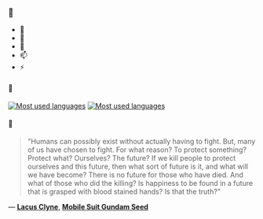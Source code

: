 ### 👋

- 🔭
- 🌱
- 💬
- 📫
- ⚡

#### 🧏

[![Most used languages](https://github-readme-stats-aynah.vercel.app/api/top-langs/?username=aynh&theme=solarized-dark&langs_count=6&layout=compact&hide_title=true)](https://github.com/anuraghazra/github-readme-stats#gh-dark-mode-only)
[![Most used languages](https://github-readme-stats-aynah.vercel.app/api/top-langs/?username=aynh&theme=solarized-light&langs_count=6&layout=compact&hide_title=true)](https://github.com/anuraghazra/github-readme-stats#gh-light-mode-only)

#### 💬

> "Humans can possibly exist without actually having to fight. But, many of us have chosen to fight. For what reason? To protect something? Protect what? Ourselves? The future? If we kill people to protect ourselves and this future, then what sort of future is it, and what will we have become? There is no future for those who have died. And what of those who did the killing? Is happiness to be found in a future that is grasped with blood stained hands? Is that the truth?"

&mdash; [**Lacus Clyne**](https://myanimelist.net/character.php?q=Lacus%20Clyne&cat=character), [**Mobile Suit Gundam Seed**](https://myanimelist.net/search/all?q=Mobile%20Suit%20Gundam%20Seed&cat=all)
